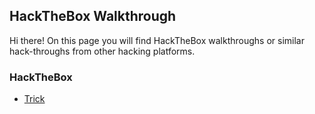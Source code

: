 ## HackTheBox Walkthrough

Hi there! On this page you will find HackTheBox walkthroughs or similar hack-throughs from other hacking platforms.

### HackTheBox

- [Trick](https://needsomesl33p.github.io/htb_walkthrough/trick)
